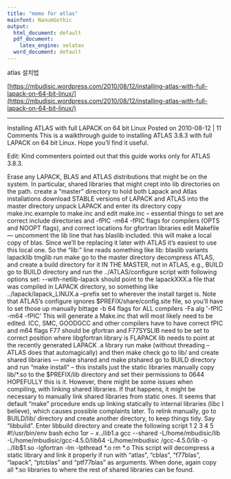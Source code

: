 ```yaml
---
title: "memo for atlas"
mainfont: NanumGothic
output:
  html_document: default
  pdf_document:
    latex_engine: xelatex
  word_document: default
---
```



atlas 설치법

[https://mbudisic.wordpress.com/2010/08/12/installing-atlas-with-full-lapack-on-64-bit-linux/](https://mbudisic.wordpress.com/2010/08/12/installing-atlas-with-full-lapack-on-64-bit-linux/)



***

Installing ATLAS with full LAPACK on 64 bit Linux
Posted on 2010-08-12 | 11 Comments
This is a walkthrough guide to installing ATLAS 3.8.3 with full LAPACK on 64 bit Linux. Hope you’ll find it useful.

Edit: Kind commenters pointed out that this guide works only for ATLAS 3.8.3.

Erase any LAPACK, BLAS and ATLAS distributions that might be on the system. In particular, shared libraries that might crept into lib directories on the path.
create a “master” directory to hold both Lapack and Atlas installations
download STABLE versions of LAPACK and ATLAS into the master directory
unpack LAPACK and enter its directory
copy make.inc.example to make.inc and edit make.inc – essential things to set are correct include directories and  -fPIC -m64 -fPIC flags for compilers (OPTS and NOOPT flags), and correct locations for gfortran libraries
edit Makefile — uncomment the lib line that has blaslib included. this will make a local copy of blas. Since we’ll be replacing it later with ATLAS it’s easiest to use this local one. So the “lib:” line reads something like lib: blaslib variants lapacklib tmglib
run make
go to the master directory decompress ATLAS, and create a build directory for it IN THE MASTER, not in ATLAS, e.g., BUILD
go to BUILD directory and run the  ../ATLAS/configure script with following options set:
--with-netlib-lapack should point to the lapackXXX.a file that was compiled in LAPACK directory, so something like ../lapack/lapack_LINUX.a
–prefix set to wherever the install target is. Note that ATLAS’s configure ignores $PREFIX/share/config.site file, so you’ll have to set those up manually
bittage  -b 64
flags for ALL compilers -Fa alg '-fPIC -m64 -fPIC'
This will generate a Make.inc that will most likely need to be edited.
ICC, SMC, GOODGCC and other compilers have to have correct fPIC and m64 flags
F77 should be gfortran and F77SYSLIB need to be set to correct position where libgfortran library is
FLAPACK lib needs to point at the recently generated LAPACK .a library
run make (without threading – ATLAS does that automagically) and then make check
go to lib/ and create shared libraries — make shared and make ptshared
go to BUILD directory and run “make install” – this installs just the static libraries
manually copy lib/*.so to the $PREFIX/lib directory and set their permissions to 0644
HOPEFULLY this is it. However, there might be some issues when compiling, with linking shared libraries. If that happens, it might be necessary to manually link shared libraries from static ones. It seems that default “make” procedure ends up linking statically to internal libraries (libc I believe), which causes possible complaints later.
To relink manually, go to BUILD/lib/ directory and create another directory, to keep things tidy. Say “libbuild”. Enter libbuild directory and create the following script
1
2
3
4
5
#!/usr/bin/env bash
echo $1
ar -x ../lib$1.a
gcc --shared -L/home/mbudisic/lib -L/home/mbudisic/gcc-4.5.0/lib64 -L/home/mbudisic /gcc-4.5.0/lib -o ../lib$1.so -lgfortran -lm -lpthread *.o
rm *.o
This script will decompress a static library and link it properly if run with “atlas”, “cblas”, “f77blas”, “lapack”, “ptcblas” and “ptf77blas” as arguments. When done, again copy all *.so libraries to where the rest of shared libraries can be found.